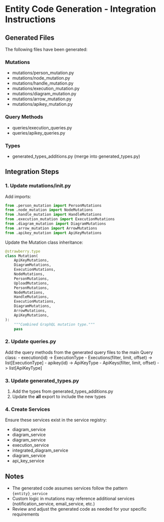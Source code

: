 # Entity Code Generation - Integration Instructions

## Generated Files

The following files have been generated:

### Mutations
- mutations/person_mutation.py
- mutations/node_mutation.py
- mutations/handle_mutation.py
- mutations/execution_mutation.py
- mutations/diagram_mutation.py
- mutations/arrow_mutation.py
- mutations/apikey_mutation.py

### Query Methods  
- queries/execution_queries.py
- queries/apikey_queries.py

### Types
- generated_types_additions.py (merge into generated_types.py)

## Integration Steps

### 1. Update mutations/__init__.py

Add imports:
```python
from .person_mutation import PersonMutations
from .node_mutation import NodeMutations
from .handle_mutation import HandleMutations
from .execution_mutation import ExecutionMutations
from .diagram_mutation import DiagramMutations
from .arrow_mutation import ArrowMutations
from .apikey_mutation import ApiKeyMutations
```

Update the Mutation class inheritance:
```python
@strawberry.type
class Mutation(
    ApiKeyMutations,
    DiagramMutations,
    ExecutionMutations,
    NodeMutations,
    PersonMutations,
    UploadMutations,
    PersonMutations,
    NodeMutations,
    HandleMutations,
    ExecutionMutations,
    DiagramMutations,
    ArrowMutations,
    ApiKeyMutations,
):
    """Combined GraphQL mutation type."""
    pass
```

### 2. Update queries.py

Add the query methods from the generated query files to the main Query class:
    - execution(id) -> ExecutionType
    - Executions(filter, limit, offset) -> list[ExecutionType]
    - apikey(id) -> ApiKeyType
    - ApiKeys(filter, limit, offset) -> list[ApiKeyType]

### 3. Update generated_types.py

1. Add the types from generated_types_additions.py
2. Update the __all__ export to include the new types

### 4. Create Services

Ensure these services exist in the service registry:
- diagram_service
- diagram_service
- diagram_service
- execution_service
- integrated_diagram_service
- diagram_service
- api_key_service

## Notes

- The generated code assumes services follow the pattern `{entity}_service`
- Custom logic in mutations may reference additional services (notification_service, email_service, etc.)
- Review and adjust the generated code as needed for your specific requirements
